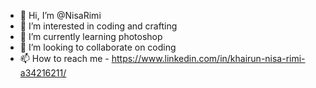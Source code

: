- 👋 Hi, I’m @NisaRimi
- 👀 I’m interested in coding and crafting
- 🌱 I’m currently learning photoshop
- 💞️ I’m looking to collaborate on coding
- 📫 How to reach me - https://www.linkedin.com/in/khairun-nisa-rimi-a34216211/ 

<!---
NisaRimi/NisaRimi is a ✨ special ✨ repository because its `README.md` (this file) appears on your GitHub profile.
You can click the Preview link to take a look at your changes.
--->
